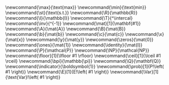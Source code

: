\newcommand{\max}{\text{max}}
\newcommand{\min}{\text{min}}
\newcommand{\st}{\text{s.t.}}
\newcommand{\R}{\mathbb{R}}
\newcommand{\I}{\mathbb{I}}
\newcommand{\T}{^\intercal}
\newcommand{\inv}{^{-1}}
\newcommand{\mat}[1]{\mathbf{#1}}
\newcommand{\A}{\mat{A}}
\newcommand{\B}{\mat{B}}
\newcommand{\b}{\mat{b}}
\newcommand{\c}{\mat{c}}
\newcommand{\x}{\mat{x}}
\newcommand{\y}{\mat{y}}
\newcommand{\zeros}{\mat{0}}
\newcommand{\ones}{\mat{1}}
\newcommand{\identity}{\mat{I}}
\newcommand{\P}{\mathcal{P}}
\newcommand{\NP}{\mathcal{NP}}
\newcommand{\floor}[1]{\lfloor #1 \rfloor}
\newcommand{\ceil}[1]{\lceil #1 \rceil}
\newcommand{\bpi}{\mathbb{\pi}}
\newcommand{\Q}{\mathbf{Q}}
\newcommand{\indicator}{\boldsymbol{1}}
\newcommand{\prob}[1]{P\!\left( #1 \right)}
\newcommand{\E}[1]{E\!\left( #1 \right)}
\newcommand{\Var}[1]{\text{Var}\!\left( #1 \right)}
